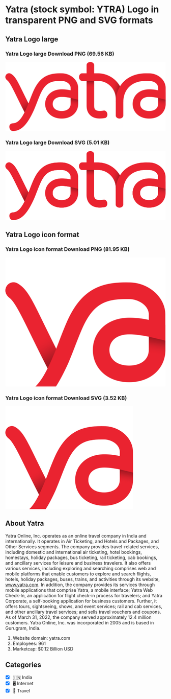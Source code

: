 # Yatra (stock symbol: YTRA) Logo in transparent PNG and SVG formats

## Yatra Logo large

### Yatra Logo large Download PNG (69.56 KB)

![Yatra Logo large Download PNG (69.56 KB)](/img/orig/YTRA_BIG-b94c937a.png)

### Yatra Logo large Download SVG (5.01 KB)

![Yatra Logo large Download SVG (5.01 KB)](/img/orig/YTRA_BIG-b6d4af96.svg)

## Yatra Logo icon format

### Yatra Logo icon format Download PNG (81.95 KB)

![Yatra Logo icon format Download PNG (81.95 KB)](/img/orig/YTRA-e2b9309c.png)

### Yatra Logo icon format Download SVG (3.52 KB)

![Yatra Logo icon format Download SVG (3.52 KB)](/img/orig/YTRA-560c93cc.svg)

## About Yatra

Yatra Online, Inc. operates as an online travel company in India and internationally. It operates in Air Ticketing, and Hotels and Packages, and Other Services segments. The company provides travel-related services, including domestic and international air ticketing, hotel bookings, homestays, holiday packages, bus ticketing, rail ticketing, cab bookings, and ancillary services for leisure and business travelers. It also offers various services, including exploring and searching comprises web and mobile platforms that enable customers to explore and search flights, hotels, holiday packages, buses, trains, and activities through its website, www.yatra.com. In addition, the company provides its services through mobile applications that comprise Yatra, a mobile interface; Yatra Web Check-In, an application for flight check-in process for travelers; and Yatra Corporate, a self-booking application for business customers. Further, it offers tours, sightseeing, shows, and event services; rail and cab services, and other ancillary travel services; and sells travel vouchers and coupons. As of March 31, 2022, the company served approximately 12.4 million customers. Yatra Online, Inc. was incorporated in 2005 and is based in Gurugram, India.

1. Website domain: yatra.com
2. Employees: 961
3. Marketcap: $0.12 Billion USD


## Categories
- [x] 🇮🇳 India
- [x] 🖥️ Internet
- [x] 🌴 Travel
